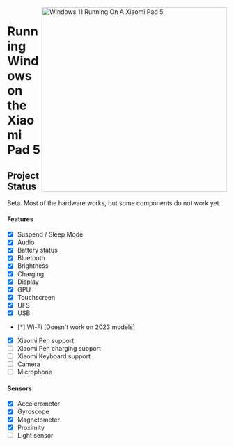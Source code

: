 <img align="right" src="https://raw.githubusercontent.com/erdilS/Port-Windows-11-Xiaomi-Pad-5/main/nabu.png" width="425" alt="Windows 11 Running On A Xiaomi Pad 5">

# Running Windows on the Xiaomi Pad 5

## Project Status

Beta. Most of the hardware works, but some components do not work yet.

#### Features

- [X] Suspend / Sleep Mode
- [X] Audio
- [X] Battery status
- [X] Bluetooth
- [X] Brightness
- [x] Charging
- [X] Display
- [X] GPU
- [X] Touchscreen
- [X] UFS
- [X] USB
- [*] Wi-Fi [Doesn't work on 2023 models]
- [X] Xiaomi Pen support
- [ ] Xiaomi Pen charging support
- [ ] Xiaomi Keyboard support
- [ ] Camera
- [ ] Microphone

#### Sensors

- [X] Accelerometer
- [X] Gyroscope
- [X] Magnetometer
- [X] Proximity
- [ ] Light sensor
